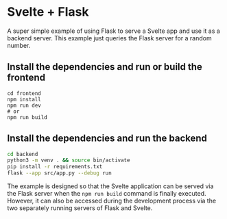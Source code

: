 # Svelte + Flask

A super simple example of using Flask to serve a Svelte app and use it as a backend server.
This example just queries the Flask server for a random number.

## Install the dependencies and run or build the frontend
```
cd frontend 
npm install
npm run dev
# or 
npm run build 
```

## Install the dependencies and run the backend
```bash
cd backend
python3 -m venv . && source bin/activate
pip install -r requirements.txt
flask --app src/app.py --debug run 
```

The example is designed so that the Svelte application can be served via the Flask server when the `npm run build` command is finally executed. However, it can also be accessed during the development process via the two separately running servers of Flask and Svelte.